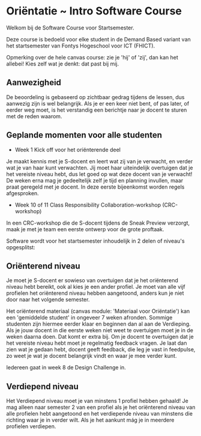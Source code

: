 # Oriëntatie ~ Intro Software Course
Welkom bij de Software Course voor Startsemester.

Deze course is bedoeld voor elke student in de Demand Based variant van het startsemester van Fontys Hogeschool voor ICT (FHICT).

Opmerking over de hele canvas course: zie je 'hij' of 'zij', dan kan het allebei! Kies zelf wat je denkt: dat past bij mij.

## Aanwezigheid

De beoordeling is gebaseerd op zichtbaar gedrag tijdens de lessen, dus aanwezig zijn is wel belangrijk. Als je er een keer niet bent, of pas later, of eerder weg moet, is het verstandig een berichtje naar je docent te sturen met de reden waarom.


## Geplande momenten voor alle studenten

- Week 1 Kick off voor het oriënterende deel

Je maakt kennis met je S-docent en leert wat zij van je verwacht, en verder wat je van haar kunt verwachten. Jij moet haar uiteindelijk overtuigen dat je het vereiste niveau hebt, dus let goed op wat deze docent van je verwacht! De weken erna mag je gedeeltelijk zelf je tijd en planning invullen, maar praat geregeld met je docent. In deze eerste bijeenkomst worden regels afgesproken.

- Week 10 of 11 Class Responsibility Collaboration-workshop (CRC-workshop)

In een CRC-workshop die de S-docent tijdens de Sneak Preview verzorgt, maak je met je team een eerste ontwerp voor de grote proftaak.


Software wordt voor het startsemester inhoudelijk in 2 delen of niveau's opgesplitst:  

## Oriënterend niveau

Je moet je S-docent er sowieso van overtuigen dat je het oriënterend niveau hebt bereikt, ook al kies je een ander profiel.
Je moet van alle vijf profielen het oriënterend niveau hebben aangetoond, anders kun je niet door naar het volgende semester.

Het oriënterend materiaal (canvas module: 'Materiaal voor Oriëntatie') kan een 'gemiddelde student' in ongeveer 7 weken afronden. Sommige studenten zijn hiermee eerder klaar en beginnen dan al aan de Verdieping. Als je jouw docent in die eerste weken niet weet te overtuigen moet je in de weken daarna doen. Dat komt er extra bij.
Om je docent te overtuigen dat je het vereiste niveau hebt moet je regelmatig feedback vragen.
Je laat dan zien wat je gedaan hebt, docent geeft feedback, die leg je vast in feedpulse,
zo weet je wat je docent belangrijk vindt en waar je mee verder kunt.


Iedereen gaat in week 8 de Design Challenge in.


## Verdiepend niveau

Het Verdiepend niveau moet je van minstens 1 profiel hebben gehaald! Je mag alleen naar semester 2 van een profiel als je het oriënterend niveau van alle profielen hebt aangetoond en het verdiepende niveau van minstens die richting waar je in verder wilt. Als je het aankunt mág je in meerdere profielen verdiepen.
